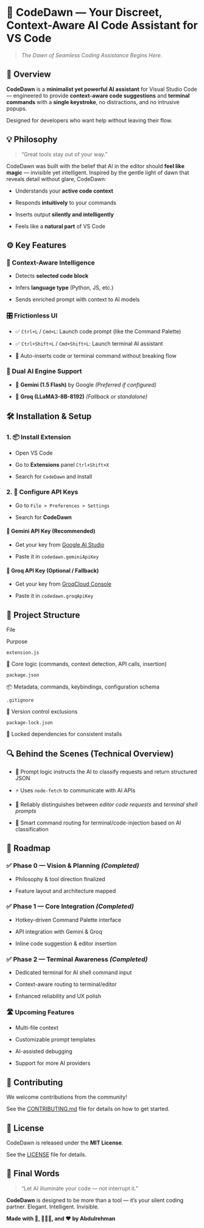 
# 🌅 CodeDawn — Your Discreet, Context-Aware AI Code Assistant for VS Code

> _The Dawn of Seamless Coding Assistance Begins Here._

## 🔮 Overview

**CodeDawn** is a **minimalist yet powerful AI assistant** for Visual Studio Code — engineered to provide **context-aware code suggestions** and **terminal commands** with a **single keystroke**, no distractions, and no intrusive popups.

Designed for developers who want help without leaving their flow.

## 💡 Philosophy

> “Great tools stay out of your way.”

CodeDawn was built with the belief that AI in the editor should **feel like magic** — invisible yet intelligent. Inspired by the gentle light of dawn that reveals detail without glare, CodeDawn:

-   Understands your **active code context**
    
-   Responds **intuitively** to your commands
    
-   Inserts output **silently and intelligently**
    
-   Feels like a **natural part** of VS Code
    

## ⚙️ Key Features

### 🧠 Context-Aware Intelligence

-   Detects **selected code block**
    
-   Infers **language type** (Python, JS, etc.)
    
-   Sends enriched prompt with context to AI models
    

### 🎛️ Frictionless UI

-   ✅ `Ctrl+L` / `Cmd+L`: Launch code prompt (like the Command Palette)
    
-   ✅ `Ctrl+Shift+L` / `Cmd+Shift+L`: Launch terminal AI assistant
    
-   🔁 Auto-inserts code or terminal command without breaking flow
    

### 🚀 Dual AI Engine Support

-   🔹 **Gemini (1.5 Flash)** by Google _(Preferred if configured)_
    
-   🔸 **Groq (LLaMA3-8B-8192)**  _(Fallback or standalone)_
    

## 🛠️ Installation & Setup

### 1. 📦 Install Extension

-   Open VS Code
    
-   Go to **Extensions** panel `Ctrl+Shift+X`
    
-   Search for `CodeDawn` and install
    

### 2. 🔐 Configure API Keys

-   Go to `File > Preferences > Settings`
    
-   Search for **CodeDawn**
    

#### 🔹 Gemini API Key (Recommended)

-   Get your key from [Google AI Studio](https://aistudio.google.com/app/apikey "null")
    
-   Paste it in `codedawn.geminiApiKey`
    

#### 🔸 Groq API Key (Optional / Fallback)

-   Get your key from [GroqCloud Console](https://console.groq.com/keys "null")
    
-   Paste it in `codedawn.groqApiKey`
    

## 📂 Project Structure

File

Purpose

`extension.js`

🔧 Core logic (commands, context detection, API calls, insertion)

`package.json`

📦 Metadata, commands, keybindings, configuration schema

`.gitignore`

🚫 Version control exclusions

`package-lock.json`

📌 Locked dependencies for consistent installs

## 🔍 Behind the Scenes (Technical Overview)

-   🧠 Prompt logic instructs the AI to classify requests and return structured JSON
    
-   ⚡ Uses `node-fetch` to communicate with AI APIs
    
-   🎯 Reliably distinguishes between _editor code requests_ and _terminal shell prompts_
    
-   🔁 Smart command routing for terminal/code-injection based on AI classification
    

## 📅 Roadmap

### ✅ Phase 0 — Vision & Planning _(Completed)_

-   Philosophy & tool direction finalized
    
-   Feature layout and architecture mapped
    

### ✅ Phase 1 — Core Integration _(Completed)_

-   Hotkey-driven Command Palette interface
    
-   API integration with Gemini & Groq
    
-   Inline code suggestion & editor insertion
    

### ✅ Phase 2 — Terminal Awareness _(Completed)_

-   Dedicated terminal for AI shell command input
    
-   Context-aware routing to terminal/editor
    
-   Enhanced reliability and UX polish
    

### 🛣️ Upcoming Features

-   Multi-file context
    
-   Customizable prompt templates
    
-   AI-assisted debugging
    
-   Support for more AI providers
    

## 🤝 Contributing

We welcome contributions from the community!

See the [CONTRIBUTING.md](./CONTRIBUTING.md) file for details on how to get started.

## 📜 License

CodeDawn is released under the **MIT License**.

See the [LICENSE](./LICENSE) file for details.

## 🌠 Final Words

> “Let AI illuminate your code — not interrupt it.”

**CodeDawn** is designed to be more than a tool — it’s your silent coding partner. Elegant. Intelligent. Invisible.

**Made with 🧠, 👨🏻‍💻, and ❤️ by Abdulrehman**